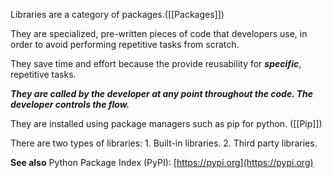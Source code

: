 Libraries are a category of packages.([[Packages]])

They are specialized, pre-written pieces of code that developers use, in order to avoid performing repetitive tasks from scratch.

They save time and effort because the provide reusability for ***specific***, repetitive tasks.

***They are called by the developer at any point throughout the code. The developer controls the flow.***

They are installed using package managers such as pip for python. ([[Pip]])

There are two types of libraries:
	1. Built-in libraries.
	2. Third party libraries.

**See also**
Python Package Index (PyPI): [https://pypi.org](https://pypi.org)